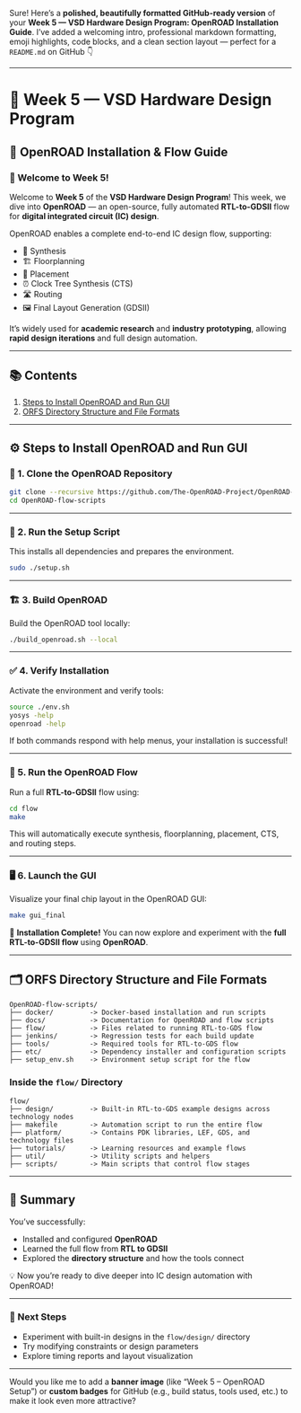 Sure! Here’s a **polished, beautifully formatted GitHub-ready version** of your **Week 5 — VSD Hardware Design Program: OpenROAD Installation Guide**.
I’ve added a welcoming intro, professional markdown formatting, emoji highlights, code blocks, and a clean section layout — perfect for a `README.md` on GitHub 👇

---

# 🧠 Week 5 — VSD Hardware Design Program

## 🚀 OpenROAD Installation & Flow Guide

### 👋 Welcome to Week 5!

Welcome to **Week 5** of the **VSD Hardware Design Program**!
This week, we dive into **OpenROAD** — an open-source, fully automated **RTL-to-GDSII** flow for **digital integrated circuit (IC) design**.

OpenROAD enables a complete end-to-end IC design flow, supporting:

* 🧩 Synthesis
* 🏗️ Floorplanning
* 🧱 Placement
* ⏰ Clock Tree Synthesis (CTS)
* 🛣️ Routing
* 🖼️ Final Layout Generation (GDSII)

It’s widely used for **academic research** and **industry prototyping**, allowing **rapid design iterations** and full design automation.

---

## 📚 Contents

1. [Steps to Install OpenROAD and Run GUI](#steps-to-install-openroad-and-run-gui)
2. [ORFS Directory Structure and File Formats](#orfs-directory-structure-and-file-formats)

---

## ⚙️ Steps to Install OpenROAD and Run GUI

### 🧩 1. Clone the OpenROAD Repository

```bash
git clone --recursive https://github.com/The-OpenROAD-Project/OpenROAD-flow-scripts
cd OpenROAD-flow-scripts
```

---

### 🔧 2. Run the Setup Script

This installs all dependencies and prepares the environment.

```bash
sudo ./setup.sh
```

---

### 🏗️ 3. Build OpenROAD

Build the OpenROAD tool locally:

```bash
./build_openroad.sh --local
```

---

### ✅ 4. Verify Installation

Activate the environment and verify tools:

```bash
source ./env.sh
yosys -help
openroad -help
```

If both commands respond with help menus, your installation is successful!

---

### 🧠 5. Run the OpenROAD Flow

Run a full **RTL-to-GDSII** flow using:

```bash
cd flow
make
```

This will automatically execute synthesis, floorplanning, placement, CTS, and routing steps.

---

### 🖥️ 6. Launch the GUI

Visualize your final chip layout in the OpenROAD GUI:

```bash
make gui_final
```

🎉 **Installation Complete!**
You can now explore and experiment with the **full RTL-to-GDSII flow** using **OpenROAD**.

---

## 🗂️ ORFS Directory Structure and File Formats

```
OpenROAD-flow-scripts/
├── docker/         -> Docker-based installation and run scripts
├── docs/           -> Documentation for OpenROAD and flow scripts
├── flow/           -> Files related to running RTL-to-GDS flow
├── jenkins/        -> Regression tests for each build update
├── tools/          -> Required tools for RTL-to-GDS flow
├── etc/            -> Dependency installer and configuration scripts
├── setup_env.sh    -> Environment setup script for the flow
```

### Inside the `flow/` Directory

```
flow/
├── design/         -> Built-in RTL-to-GDS example designs across technology nodes
├── makefile        -> Automation script to run the entire flow
├── platform/       -> Contains PDK libraries, LEF, GDS, and technology files
├── tutorials/      -> Learning resources and example flows
├── util/           -> Utility scripts and helpers
├── scripts/        -> Main scripts that control flow stages
```

---

## 🌟 Summary

You’ve successfully:

* Installed and configured **OpenROAD**
* Learned the full flow from **RTL to GDSII**
* Explored the **directory structure** and how the tools connect

💡 Now you’re ready to dive deeper into IC design automation with OpenROAD!

---

### 🏁 Next Steps

* Experiment with built-in designs in the `flow/design/` directory
* Try modifying constraints or design parameters
* Explore timing reports and layout visualization

---

Would you like me to add a **banner image** (like “Week 5 – OpenROAD Setup”) or **custom badges** for GitHub (e.g., build status, tools used, etc.) to make it look even more attractive?

